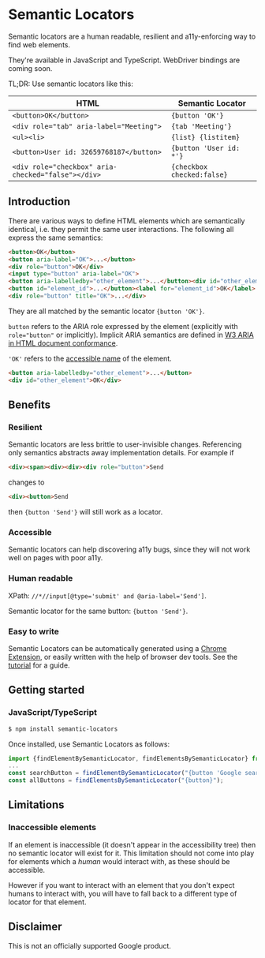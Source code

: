 # Semantic Locators

Semantic locators are a human readable, resilient and a11y-enforcing way to find
web elements.

They're available in JavaScript and TypeScript. WebDriver bindings are coming
soon.

TL;DR: Use semantic locators like this:

HTML                                               | Semantic Locator
-------------------------------------------------- | --------------------------
`<button>OK</button>`                              | `{button 'OK'}`
`<div role="tab" aria-label="Meeting">`            | `{tab 'Meeting'}`
`<ul><li>`                                         | `{list} {listitem}`
`<button>User id: 32659768187</button>`            | `{button 'User id: *'}`
`<div role="checkbox" aria-checked="false"></div>` | `{checkbox checked:false}`

## Introduction

There are various ways to define HTML elements which are semantically identical,
i.e. they permit the same user interactions. The following all express the same
semantics:

```html
<button>OK</button>
<button aria-label="OK">...</button>
<div role="button">OK</div>
<input type="button" aria-label="OK">
<button aria-labelledby="other_element">...</button><div id="other_element">OK</div>
<button id="element_id">...</button><label for="element_id">OK</label>
<div role="button" title="OK">...</div>
```

They are all matched by the semantic locator `{button 'OK'}`.

`button` refers to the ARIA role expressed by the element (explicitly with
`role="button"` or implicitly). Implicit ARIA semantics are defined in
[W3 ARIA in HTML document conformance](https://www.w3.org/TR/html-aria/#docconformance).

`'OK'` refers to the [accessible name](https://www.w3.org/TR/accname-1.1/) of
the element.

```html
<button aria-labelledby="other_element">...</button>
<div id="other_element">OK</div>
```

## Benefits

### Resilient

Semantic locators are less brittle to user-invisible changes. Referencing only
semantics abstracts away implementation details. For example if

```html
<div><span><div><div><div role="button">Send
```

changes to

```html
<div><button>Send
```

then `{button 'Send'}` will still work as a locator.

### Accessible

Semantic locators can help discovering a11y bugs, since they will not work well
on pages with poor a11y.

### Human readable

XPath: `//*//input[@type='submit' and @aria-label='Send']`.

Semantic locator for the same button: `{button 'Send'}`.

### Easy to write

Semantic Locators can be automatically generated using a
[Chrome Extension](https://chrome.google.com/webstore/detail/semantic-locators/cgjejnjgdbcogfgamjebgceckcmfcmji),
or easily written with the help of browser dev tools. See the
[tutorial](docs/tutorial.md) for a guide.

## Getting started

### JavaScript/TypeScript

```bash
$ npm install semantic-locators
```

Once installed, use Semantic Locators as follows:

```typescript
import {findElementBySemanticLocator, findElementsBySemanticLocator} from 'semantic-locators';
...
const searchButton = findElementBySemanticLocator("{button 'Google search'}");
const allButtons = findElementsBySemanticLocator("{button}");
```

## Limitations

### Inaccessible elements

If an element is inaccessible (it doesn't appear in the accessibility tree) then
no semantic locator will exist for it. This limitation should not come into play
for elements which a _human_ would interact with, as these should be accessible.

However if you want to interact with an element that you don't expect humans to
interact with, you will have to fall back to a different type of locator for
that element.

## Disclaimer

This is not an officially supported Google product.
